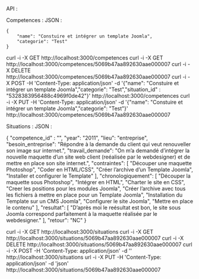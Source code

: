 API :


Competences :
JSON :

	{
        "name": "Constuire et intégrer un template Joomla",
        "categorie": "Test"
    }


curl -i -X GET http://localhost:3000/competences
curl -i -X GET http://localhost:3000/competences/5069b47aa892630aae000007
curl -i -X DELETE http://localhost:3000/competences/5069b47aa892630aae000007
curl -i -X POST -H 'Content-Type: application/json' -d '{"name": "Constuire et intégrer un template Joomla","categorie": "Test","situation_id" : "5328383956488c4969f0de42"}' http://localhost:3000/competences
curl -i -X PUT -H 'Content-Type: application/json' -d '{"name": "Constuire et intégrer un template Joomla","categorie": "Test"}' http://localhost:3000/competences/5069b47aa892630aae000007


Situations : 
JSON :

{
  "competence_id" : "",
  	"year": "2011",
    "lieu": "entreprise",
    "besoin_entreprise": "Répondre à la demande du client qui veut renouveller son image sur internet.",
    "travail_demande": "On m’a demandé d’intégrer la nouvelle maquette d’un site web client (reéalisée par le webdesigner) et de mettre en place son site internet.",
    "contraintes": [
        "Découper une maquette Photoshop",
        "Coder en HTML/CSS",
        "Créer l’archive d’un Template Joomla",
        "Installer et configurer le Template"
    ],
    "chronologiquement": [
        "Découper la maquette sous Photoshop",
        "Intégrer en HTML",
        "Charter le site en CSS",
        "Creer les positions pour les modules Joomla",
        "Créer l’archive avec tous les fichiers à mettre en place pour un Template Joomla",
        "Installation du Template sur un CMS Joomla",
        "Configurer le site Joomla",
        "Mettre en place le contenu"
    ],
    "resultat": [
        "D’après moi le reésultat est bon, le site sous Joomla correspond parfaitement à la maquette réalisée par le webdesigner."
    ],
    "retour": "NC"
}

curl -i -X GET http://localhost:3000/situations
curl -i -X GET http://localhost:3000/situations/5069b47aa892630aae000007
curl -i -X DELETE http://localhost:3000/situations/5069b47aa892630aae000007
curl -i -X POST -H 'Content-Type: application/json' -d '' http://localhost:3000/situations
url -i -X PUT -H 'Content-Type: application/json' -d 'json' http://localhost:3000/situations/5069b47aa892630aae000007
